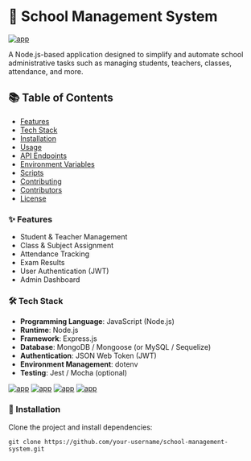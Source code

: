 # 🏫 School Management System

[![app](https://img.shields.io/badge/school_management_system-Administrator-Green)](https://getbootstrap.com)

A Node.js-based application designed to simplify and automate school administrative tasks such as managing students, teachers, classes, attendance, and more.
## 📚 Table of Contents
 - [Features](https://www.freecodecamp.org/news/web-app-projects/)
 - [Tech Stack]( https://www.freecodecamp.org/news/what-is-a-tech-stack/)
 - [Installation]( https://react.dev/learn/start-a-new-react-project)
 - [Usage](https://expressjs.com/en/starter/installing.html)
 - [API Endpoints](https://developer.mozilla.org/en-US/docs/Glossary/REST)
 - [Environment Variables]( https://www.npmjs.com/package/dotenv)
 - [Scripts]( https://docs.npmjs.com/cli/v7/using-npm/scripts)
 - [Contributing](https://opensource.guide/how-to-contribute/)
 - [Contributors](https://allcontributors.org/docs/en/overview)
 - [License](https://choosealicense.com/)
 ### ✨ Features
- Student & Teacher Management
- Class & Subject Assignment
- Attendance Tracking
- Exam Results
- User Authentication (JWT)
- Admin Dashboard
### 🛠 Tech Stack
- **Programming Language**: JavaScript (Node.js)
- **Runtime**: Node.js
- **Framework**: Express.js
- **Database**: MongoDB / Mongoose (or MySQL / Sequelize)
- **Authentication**: JSON Web Token (JWT)
- **Environment Management**: dotenv
- **Testing**: Jest / Mocha (optional)

[![app](https://img.shields.io/badge/Node.js-18.x-Green)](https://getbootstrap.com)
[![app](https://img.shields.io/badge/Express.js-Framwprk-blue)](https://getbootstrap.com)
[![app](https://img.shields.io/badge/MongoDB-Database-Green)](https://getbootstrap.com)
[![app](https://img.shields.io/badge/Licenes-MIT-blue)](https://getbootstrap.com)
### 🚀 Installation
Clone the project and install dependencies:

``` 
git clone https://github.com/your-username/school-management-system.git
```
